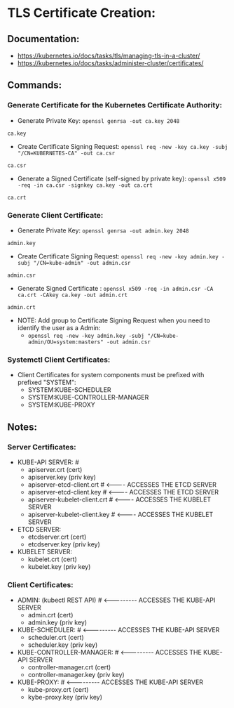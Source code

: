 # TLS Certificate Creation:
## Documentation:
- https://kubernetes.io/docs/tasks/tls/managing-tls-in-a-cluster/
- https://kubernetes.io/docs/tasks/administer-cluster/certificates/

## Commands:

### Generate Certificate for the Kubernetes Certificate Authority:
- Generate Private Key: `openssl genrsa -out ca.key 2048`
```
ca.key
```
- Create Certificate Signing Request: `openssl req -new -key ca.key -subj "/CN=KUBERNETES-CA" -out ca.csr`
```
ca.csr
```
- Generate a Signed Certificate (self-signed by private key): `openssl x509 -req -in ca.csr -signkey ca.key -out ca.crt`
```
ca.crt
```

### Generate Client Certificate:
- Generate Private Key: `openssl genrsa -out admin.key 2048`
```
admin.key
```
- Create Certificate Signing Request: `openssl req -new -key admin.key -subj "/CN=kube-admin" -out admin.csr`
```
admin.csr
```
- Generate Signed Certificate : `openssl x509 -req -in admin.csr -CA ca.crt -CAkey ca.key -out admin.crt`
```
admin.crt
```
- NOTE: Add group to Certificate Signing Request when you need to identify the user as a Admin:
  - `openssl req -new -key admin.key -subj "/CN=kube-admin/OU=system:masters" -out admin.csr`

### Systemctl Client Certificates:
- Client Certificates for system components must be prefixed with prefixed "SYSTEM":
  - SYSTEM:KUBE-SCHEDULER
  - SYSTEM:KUBE-CONTROLLER-MANAGER
  - SYSTEM:KUBE-PROXY




## Notes:

### Server Certificates:
- KUBE-API SERVER: #
  - apiserver.crt (cert)
  - apiserver.key (priv key)
  - apiserver-etcd-client.crt    # <---- ACCESSES THE ETCD SERVER
  - apiserver-etcd-client.key    # <---- ACCESSES THE ETCD SERVER
  - apiserver-kubelet-client.crt # <---- ACCESSES THE KUBELET SERVER
  - apiserver-kubelet-client.key # <---- ACCESSES THE KUBELET SERVER
- ETCD SERVER:
  - etcdserver.crt (cert)
  - etcdserver.key (priv key)
- KUBELET SERVER:
  - kubelet.crt (cert)
  - kubelet.key (priv key)
### Client Certificates:
- ADMIN: (kubectl REST API) # <--------- ACCESSES THE KUBE-API SERVER
  - admin.crt (cert)
  - admin.key (priv key)
- KUBE-SCHEDULER:           # <--------- ACCESSES THE KUBE-API SERVER
  - scheduler.crt (cert)
  - scheduler.key (priv key)
- KUBE-CONTROLLER-MANAGER:  # <--------- ACCESSES THE KUBE-API SERVER
  - controller-manager.crt (cert)
  - controller-manager.key (priv key)
- KUBE-PROXY:               # <--------- ACCESSES THE KUBE-API SERVER
  - kube-proxy.crt (cert)
  - kybe-proxy.key (priv key)
